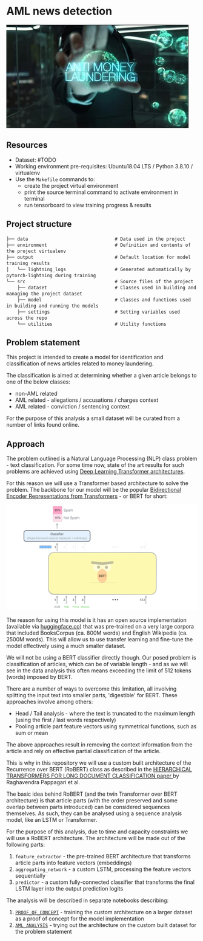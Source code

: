 # AML news detection

![cover](data/cover.JPG)


## Resources

* Dataset: #TODO
* Working environment pre-requisites: Ubuntu18.04 LTS / Python 3.8.10 / virtualenv
* Use the `Makefile` commands to:
  * create the project virtual environment
  * print the source terminal command to activate environment in terminal
  * run tensorboard to view training progress & results

## Project structure

```
├── data                                # Data used in the project
├── environment                         # Definition and contents of the project virtualenv
├── output                              # Default location for model training results
│   └── lightning_logs                  # Generated automatically by pytorch-lightning during training
└── src                                 # Source files of the project
    ├── dataset                         # Classes used in building and managing the project dataset
    ├── model                           # Classes and functions used in building and running the models
    ├── settings                        # Setting variables used across the repo 
    └── utilities                       # Utility functions

```

## Problem statement

This project is intended to create a model for identification and classification of news articles related to money laundering.

The classification is aimed at determining whether a given article belongs to one of the below classes:
* non-AML related
* AML related - allegations / accusations / charges context
* AML related - conviction / sentencing context

For the purpose of this analysis a small dataset will be curated from a number of links found online.

## Approach

The problem outlined is a Natural Language Processing (NLP) class problem - text classification. For some time now, state of the art results for such problems are achieved using [Deep Learning Transformer architectures](https://en.wikipedia.org/wiki/Transformer_(machine_learning_model)).

For this reason we will use a Transformer based architecture to solve the problem. The backbone for our model will be the popular [Bidirectional Encoder Representations from Transformers](https://en.wikipedia.org/wiki/BERT_(language_model)) - or BERT for short:

<img src="data/using-bert.png" alt="drawing" width="750"/>

The reason for using this model is it has an open source implementation (available via [huggingface.co](https://huggingface.co/)) that was pre-trained on a very large corpora that included BooksCorpus (ca. 800M words) and English Wikipedia (ca. 2500M words). This will allow us to use transfer learning and fine-tune the model effectively using a much smaller dataset.

We will not be using a BERT classifier directly though. Our posed problem is classification of articles, which can be of variable length - and as we will see in the data analysis this often means exceeding the limit of 512 tokens (words) imposed by BERT.

There are a number of ways to overcome this limitation, all involving splitting the input text into smaller parts, 'digestible' for BERT. These approaches involve among others:
* Head / Tail analysis - where the text is truncated to the maximum length (using the first / last words respectively)
* Pooling article part feature vectors using symmetrical functions, such as sum or mean

The above approaches result in removing the context information from the article and rely on effective partial classification of the article.

This is why in this repository we will use a custom built architecture of the Recurrence over BERT (RoBERT) class as described in the [HIERARCHICAL TRANSFORMERS FOR LONG DOCUMENT CLASSIFICATION paper ](https://arxiv.org/pdf/1910.10781.pdf) by Raghavendra Pappagari et al.

The basic idea behind RoBERT (and the twin Transformer over BERT architecture) is that article parts (with the order preserved and some overlap between parts introduced) can be considered sequences themselves. As such, they can be analysed using a sequence analysis model, like an LSTM or Transformer.

For the purpose of this analysis, due to time and capacity constraints we will use a RoBERT architecture. The architecture will be made out of the following parts:
1. `feature_extractor` - the pre-trained BERT architecture that transforms article parts into feature vectors (embeddings)
1. `aggregating_network` - a custom LSTM, processing the feature vectors sequentially
1. `predictor` - a custom fully-connected classifier that transforms the final LSTM layer into the output prediction logits

The analysis will be described in separate notebooks describing:
1. [`PROOF_OF_CONCEPT`](src/01_PROOF_OF_CONCEPT.ipynb) - training the custom architecture on a larger dataset as a proof of concept for the model implementation
1. [`AML_ANALYSIS`](src/02_AML_ANALYSIS.ipynb) - trying out the architecture on the custom built dataset for the problem statement